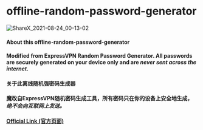 # offline-random-password-generator
![ShareX_2021-08-24_00-13-02](https://user-images.githubusercontent.com/79493862/130481359-6da79e30-4ffc-48c7-aea8-00e0c48ede2c.png)
#### About this offline-random-password-generator

#### Modified from ExpressVPN Random Password Generator. All passwords are securely generated on your device only and are ***never sent across the internet.***

#### 关于此离线随机强密码生成器

#### 魔改自ExpressVPN随机密码生成工具，所有密码只在你的设备上安全地生成，***绝不会向互联网上发送。***



#### [Official Link (官方页面)](https://www.expressvpn.com/password-generator)



